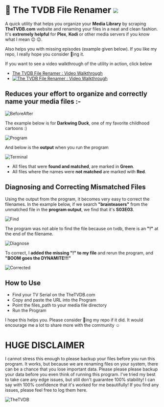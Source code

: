# :construction_worker: The TVDB File Renamer <img src="https://poa5qzspd7.execute-api.us-east-1.amazonaws.com/live/hypercounterimage/2ade966219a2499d8c1f687c6dd6e5b3/counter.png" />
A quick utility that helps you organize your **Media Library** by scraping **TheTVDB.com** website and renaming your files in a neat and clean fashion. It's **extremely helpful** for **Plex**, **Kodi** or other media servers if you know what I mean :wink: :wink:.

Also helps you with missing episodes (example given below). 
If you like my repo, I really hope you consider :star2:ing it.

If you want to see a video walkthrough of the utility in action, click below
- [The TVDB File Renamer : Video Walkthrough](https://youtu.be/U5Q9pm4S10c)
- [![The TVDB File Renamer : Video Walkthrough](http://img.youtube.com/vi/U5Q9pm4S10c/0.jpg)](https://www.youtube.com/watch?v=U5Q9pm4S10c "The TVDB File Renamer : Video Walkthrough")

## Reduces your effort to organize and correctly name your media files :-

![BeforeAfter](https://ubhits.s3.amazonaws.com/tvdb_renamer/BeforeAfter.png)

The example below is for **Darkwing Duck**, one of my favorite childhood cartoons :)

![Program](https://ubhits.s3.amazonaws.com/tvdb_renamer/Program.png)

And below is the **output** when you run the program

![Terminal](https://ubhits.s3.amazonaws.com/tvdb_renamer/Terminal.png)

- All files that were **found and matched**, are marked in **Green**.
- All files where the names were **not matched** are marked with **Red**. 

## Diagnosing and Correcting Mismatched Files

Using the output from the program, it becomes very easy to correct the filenames.
In the example below, if we search **"brainteasers"** from the unmatched file in the **program output**, we find that it's **S03E03**.

![Find](https://ubhits.s3.amazonaws.com/tvdb_renamer/Find.png)

The program was not able to find the file because on tvdb, there is an **"!"** at the end of the filename.

![Diagnose](https://ubhits.s3.amazonaws.com/tvdb_renamer/Diagnose.png)

To correct, I **added the missing "!" to my file** and rerun the program, and **"BOOM goes the DYNAMITE!!!"**

![Corrected](https://ubhits.s3.amazonaws.com/tvdb_renamer/Corrected.png)

## How to Use
- Find your TV Serial on the TheTVDB.com
- Copy and paste the URL into the Program
- Point the files_path to your media file directory
- Run the Program

I hope this helps you. Please consider :star2:ing my repo if it did. It would encourage me a lot to share more with the community :relaxed:

# HUGE DISCLAIMER
I cannot stress this enough to please backup your files before you run this program. It works, but because we are renaming files on your system, there can be a chance that you lose important data. Please please please backup your data before you even think of running this program. I've tried my best to take care any edge issues, but still don't guarantee 100% stability! I can say with 100% confidence that it's worked for me beautifully! If you find any issues, please feel free to log them here.

![TheTVDB](https://ubhits.s3.amazonaws.com/tvdb_renamer/TheTVDB.png)
